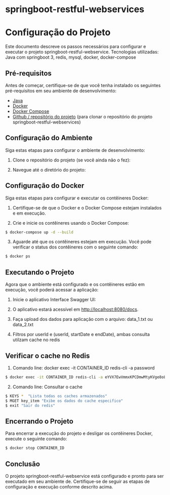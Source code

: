# springboot-restful-webservices

# Configuração do Projeto

Este documento descreve os passos necessários para configurar e executar o projeto springboot-restful-webservice.
Tecnologias utilizadas: Java com springboot 3, redis, mysql, docker, docker-compose

## Pré-requisitos

Antes de começar, certifique-se de que você tenha instalado os seguintes pré-requisitos em seu ambiente de desenvolvimento:

- [Java](https://www.java.com/en/download/)
- [Docker](https://www.docker.com/)
- [Docker Compose](https://docs.docker.com/compose/install/)
- [Github / repositório do projeto](https://github.com/wswilliams/springboot-restful-webservices.git) (para clonar o repositório do projeto springboot-restful-webservices)


## Configuração do Ambiente

Siga estas etapas para configurar o ambiente de desenvolvimento:

1. Clone o repositório do projeto (se você ainda não o fez):

2. Navegue até o diretório do projeto:


## Configuração do Docker

Siga estas etapas para configurar e executar os contêineres Docker:

1. Certifique-se de que o Docker e o Docker Compose estejam instalados e em execução.

2. Crie e inicie os contêineres usando o Docker Compose:

```sh
$ docker-compose up -d --build
```

3. Aguarde até que os contêineres estejam em execução. Você pode verificar o status dos contêineres com o seguinte comando:

```sh
$ docker ps
```

## Executando o Projeto

Agora que o ambiente está configurado e os contêineres estão em execução, você poderá acessar a aplicação:

1. Inicie o aplicativo Interface Swagger UI:

2. O aplicativo estará acessível em [http://localhost:8080/docs](http://localhost:8080/docs).

3. Faça upload dos dados para aplicação com o arquivo: data_1.txt ou data_2.txt

4. Filtros por userId e (userId, startDate e endDate), ambas consulta utilzam cache no redis

## Verificar o cache no Redis

1. Comando line: docker exec -it CONTAINER_ID redis-cli -a password

```sh
$ docker exec -it CONTAINER_ID redis-cli -a eYVX7EwVmmxKPCDmwMtyKVge8oLd2t81
```
2. Comando line: Consultar o cache

```sh
$ KEYS *  "Lista todas os caches armazenados"
$ MGET key_item "Exibe os dados do cache especifico"
$ exit "Sair do redis"
```

## Encerrando o Projeto

Para encerrar a execução do projeto e desligar os contêineres Docker, execute o seguinte comando:
```sh
$ docker stop CONTAINER_ID
```

## Conclusão

O projeto springboot-restful-webservice está configurado e pronto para ser executado em seu ambiente de.
Certifique-se de seguir as etapas de configuração e execução conforme descrito acima.
